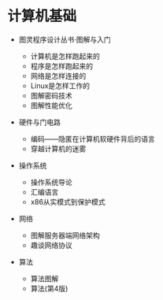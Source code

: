 # 计算机基础

- 图灵程序设计丛书·图解与入门
    - 计算机是怎样跑起来的
    - 程序是怎样跑起来的
    - 网络是怎样连接的
    - Linux是怎样工作的
    - 图解密码技术
    - 图解性能优化

- 硬件与门电路
    - 编码——隐匿在计算机软硬件背后的语言
    - 穿越计算机的迷雾

- 操作系统
    - 操作系统导论
    - 汇编语言
    - x86从实模式到保护模式

- 网络
    - 图解服务器端网络架构
    - 趣谈网络协议

- 算法
    - 算法图解
    - 算法(第4版)